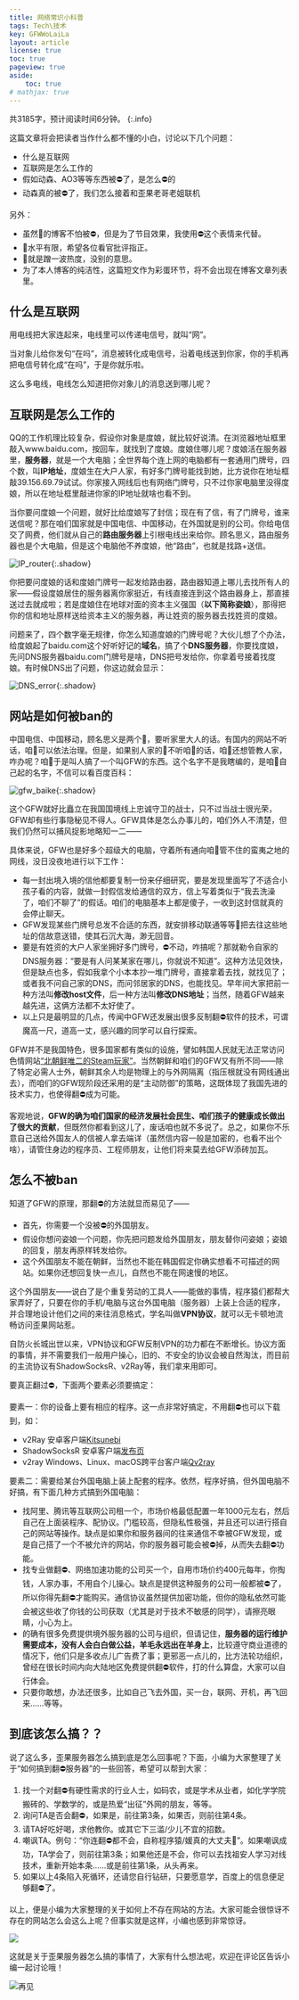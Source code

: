 ```yaml
---
title: 网络常识小科普
tags: Tech\技术
key: GFWWoLaiLa
layout: article
license: true
toc: true
pageview: true
aside:
    toc: true
# mathjax: true
---
```

<script src="//open.mobile.qq.com/sdk/qqapi.js"></script>

<script>
const share = {
    title: '分享标题，最大45字节',
    desc: '分享内容，最大60字节',
    image_url: '图片URL',
    share_url: '分享链接'
};
mqq.data.setShareInfo(share, callback);
</script>

<meta itemprop="name" content="网络常识小科普">
<meta name="keywords" content="网络常识小科普">
<meta name="description" content="以上，便是小编为大家整理的关于如何上不存在网站的方法。大家可能会很惊讶不存在的网站怎么会这么上呢？但事实就是这样，小编也感到非常惊讶。">
<meta itemprop="description" content="以上，便是小编为大家整理的关于如何上不存在网站的方法。大家可能会很惊讶不存在的网站怎么会这么上呢？但事实就是这样，小编也感到非常惊讶。">
<meta itemprop="image" content="https://raw.githubusercontent.com/ZaoHan415/ZaoHan415.github.io/master/assets/images/BeHit.jpg">

共3185字，预计阅读时间6分钟。
{:.info}

这篇文章将会把读者当作什么都不懂的小白，讨论以下几个问题：

- 什么是互联网
- 互联网是怎么工作的
- 假如动森、AO3等等东西被:no_entry:了，是怎么:no_entry:的
- 动森真的被:no_entry:了，我们怎么接着和歪果老哥老姐联机

<!--more-->
另外：

- 虽然:baby:的博客不怕被:no_entry:，但是为了节目效果，我使用:no_entry:这个表情来代替。
- :baby:水平有限，希望各位看官批评指正。
- :baby:就是蹭一波热度，没别的意思。
- 为了本人博客的纯洁性，这篇短文作为彩蛋环节，将不会出现在博客文章列表里。

## 什么是互联网

用电线把大家连起来，电线里可以传递电信号，就叫“网”。

当对象儿给你发句“在吗”，消息被转化成电信号，沿着电线送到你家，你的手机再把电信号转化成“在吗”，于是你就乐啦。

这么多电线，电线怎么知道把你对象儿的消息送到哪儿呢？

## 互联网是怎么工作的

QQ的工作机理比较复杂，假设你对象是度娘，就比较好说清。在浏览器地址框里敲入www.baidu.com，按回车，就找到了度娘。度娘住哪儿呢？度娘活在服务器里，**服务器**，就是一个大电脑；全世界每个连上网的电脑都有一套通用门牌号，四个数，叫**IP地址**，度娘生在大户人家，有好多门牌号能找到她，比方说你在地址框敲39.156.69.79试试。你家接入网线后也有网络门牌号，只不过你家电脑里没得度娘，所以在地址框里敲进你家的IP地址就啥也看不到。

当你要问度娘一个问题，就好比给度娘写了封信；现在有了信，有了门牌号，谁来送信呢？那在咱们国家就是中国电信、中国移动，在外国就是别的公司。你给电信交了网费，他们就从自己的**路由服务器**上引根电线出来给你。顾名思义，路由服务器也是个大电脑，但是这个电脑他不养度娘，他“路由”，也就是找路+送信。

![IP_router](https://raw.githubusercontent.com/ZaoHan415/ZaoHan415.github.io/master/assets/images/IP_router.png){:.shadow}

你把要问度娘的话和度娘门牌号一起发给路由器，路由器知道上哪儿去找所有人的家——假设度娘居住的服务器离你家挺近，有线直接连到这个路由器身上，那直接送过去就成啦；若是度娘住在地球对面的资本主义强国（**以下简称姿娘**），那得把你的信和地址原样送给资本主义的服务器，再让姓资的服务器去找姓资的度娘。

问题来了，四个数字毫无规律，你怎么知道度娘的门牌号呢？大伙儿想了个办法，给度娘起了baidu.com这个好听好记的**域名**，搞了个**DNS服务器**，你要找度娘，先问DNS服务器baidu.com门牌号是啥，DNS把号发给你，你拿着号接着找度娘。有时候DNS出了问题，你这边就会显示：

![DNS_error](https://raw.githubusercontent.com/ZaoHan415/ZaoHan415.github.io/master/assets/images/dns-server-cannot-be-reached.png){:.shadow}

## 网站是如何被ban的

中国电信、中国移动，顾名思义是两个:baby:，要听家里大人的话。有国内的网站不听话，咱:older_man:可以依法治理。但是，如果别人家的:baby:不听咱:older_man:的话，咱:older_man:还想管教人家，咋办呢？咱:older_man:于是叫人搞了一个叫GFW的东西。这个名字不是我瞎编的，是咱:older_man:自己起的名字，不信可以看百度百科：

![gfw_baike](https://raw.githubusercontent.com/ZaoHan415/ZaoHan415.github.io/master/assets/images/GFW_baike.png){:.shadow}

这个GFW就好比矗立在我国国境线上忠诚守卫的战士，只不过当战士很光荣，GFW却有些行事隐秘见不得人。GFW具体是怎么办事儿的，咱们外人不清楚，但我们仍然可以捕风捉影地略知一二——

具体来说，GFW也是好多个超级大的电脑，守着所有通向咱:older_man:管不住的蛮夷之地的网线，没日没夜地进行以下工作：

- 每一封出境入境的信他都要复制一份来仔细研究，要是发现里面写了不适合小孩子看的内容，就做一封假信发给通信的双方，信上写着类似于“我去洗澡了，咱们不聊了”的假话。咱们的电脑基本上都是傻子，一收到这封信就真的会停止聊天。
- GFW发现某些门牌号总发不合适的东西，就安排移动联通等等:baby:把去往这些地址的信故意送错，使其石沉大海，渺无回音。
- 要是有姓资的大户人家坐拥好多门牌号，:no_entry:不动，咋搞呢？那就勒令自家的DNS服务器：“要是有人问某某家在哪儿，你就说不知道”。这种方法见效快，但是缺点也多，假如我拿个小本本抄一堆门牌号，直接拿着去找，就找见了；或者我不问自己家的DNS，而问邻居家的DNS，也能找见。早年间大家把前一种方法叫**修改host文件**，后一种方法叫**修改DNS地址**；当然，随着GFW越来越先进，这俩方法都不太好使了。
- 以上只是最明显的几点，传闻中GFW还发展出很多反制翻:no_entry:软件的技术，可谓魔高一尺，道高一丈，感兴趣的同学可以自行探索。

GFW并不是我国特色，很多国家都有类似的设施，譬如<span class="heimu" title="一个黑幕">韩国人民就无法正常访问色情网站</span>[“北朝鲜唯二的Steam玩家”](https://www.wanplus.com/article/183077.html)。当然朝鲜和咱们的GFW又有所不同——除了特定必需人士外，朝鲜其余人均是物理上的与外网隔离（指压根就没有网线通出去），而咱们的GFW现阶段还采用的是“主动防御”的策略，这既体现了我国先进的技术实力，也使得翻:no_entry:成为可能。

客观地说，**GFW的确为咱们国家的经济发展社会民生、咱们孩子的健康成长做出了很大的贡献**，<span class="heimu" title="又一个黑幕">但既然你都看到这儿了，废话咱也就不多说了</span>。总之，如果你不乐意自己送给外国友人的信被人拿去端详（虽然信内容一般是加密的，也看不出个啥），请管住身边的程序员、工程师朋友，让他们将来莫去给GFW添砖加瓦。

## 怎么不被ban

知道了GFW的原理，那翻:no_entry:的方法就显而易见了——

- 首先，你需要一个没被:no_entry:的外国朋友。
- 假设你想问姿娘一个问题，你先把问题发给外国朋友，朋友替你问姿娘；姿娘的回复，朋友再原样转发给你。
- 这个外国朋友不能在朝鲜，当然也不能在韩国<span class="heimu" title="再一个黑幕">假定你确实想看不可描述的网站</span>。如果你还想回复快一点儿，自然也不能在网速慢的地区。

这个外国朋友——说白了是个重复劳动的工具人——能做的事情，程序猿们都帮大家弄好了，只要在你的手机/电脑与这台外国电脑（服务器）上装上合适的程序，并合理地设计他们之间的来往消息格式，学名叫做**VPN协议**，就可以无卡顿地流畅访问歪果网站惹。

自防火长城出世以来，VPN协议和GFW反制VPN的功力都在不断增长。协议方面的事情，并不需要我们一般用户操心，旧的、不安全的协议会被自然淘汰，而目前的主流协议有ShadowSocksR、v2Ray等，我们拿来用即可。

要真正翻过:no_entry:，下面两个要素必须要搞定：

要素一：你的设备上要有相应的程序。这一点非常好搞定，不用翻:no_entry:也可以下载到，如：

- v2Ray 安卓客户端[Kitsunebi](https://github.com/eycorsican/kitsunebi-android/releases)
- ShadowSocksR 安卓客户端[发布页](https://github.com/shadowsocksr-backup/shadowsocksr-android/releases)
- v2ray Windows、Linux、macOS跨平台客户端[Qv2ray](https://github.com/Qv2ray/Qv2ray)

要素二：需要给某台外国电脑上装上配套的程序。依然，程序好搞，但外国电脑不好搞，有下面几种方式搞到外国电脑：

- 找阿里、腾讯等互联网公司租一个，市场价格最低配置一年1000元左右，然后自己在上面装程序、配协议。门槛较高，但隐私性极强，并且还可以进行搭自己的网站等操作。缺点是如果你和服务器间的往来通信不幸被GFW发现，或是自己搭了一个不被允许的网站，你的服务器可能会被:no_entry:掉，从而失去翻:no_entry:功能。
- 找专业做翻:no_entry:、网络加速功能的公司买一个，自用市场价约400元每年，你掏钱，人家办事，不用自个儿操心。缺点是提供这种服务的公司一般都被:no_entry:了，所以你得先翻:no_entry:才能购买。通信协议虽然提供加密功能，但你的隐私依然可能会被这些收了你钱的公司获取（尤其是对于技术不敏感的同学），请擦亮眼睛，小心为上。
- 的确有很多免费提供境外服务器的公司与组织，但请记住，**服务器的运行维护需要成本，没有人会白白做公益，羊毛永远出在羊身上**，比较遵守商业道德的情况下，他们只是多收点儿广告费了事；更邪恶一点儿的，比方法轮功组织，曾经在很长时间内向大陆地区免费提供翻:no_entry:软件，打的什么算盘，大家可以自行体会。
- 只要你敢想，办法还很多，比如自己飞去外国，买一台，联网、开机，再飞回来……等等。

## 到底该怎么搞？？

说了这么多，歪果服务器怎么搞到底是怎么回事呢？下面，小编为大家整理了关于“如何搞到翻:no_entry:服务器”的一些回答，希望可以帮到大家：

1. 找一个对翻:no_entry:有硬性需求的行业人士，如码农，或是学术从业者，如化学学院搬砖的、学数学的，或是热爱“出征”外网的朋友，等等。
2. 询问TA是否会翻:no_entry:，如果是，前往第3条，如果否，则前往第4条。
3. 请TA好吃好喝，求他教你。或其它下三滥/少儿不宜的招数。
4. 嘲讽TA。例句：“你连翻:no_entry:都不会，自称程序猿/媛真的大丈夫:horse:”。如果嘲讽成功，TA学会了，则前往第3条；如果他还是不会，你可以去找祖安人学习对线技术，重新开始本条……或是前往第1条，从头再来。
5. 如果以上4条陷入死循环，还请您自行钻研，只要愿意学，百度上的信息便足够翻:no_entry:了。

以上，便是小编为大家整理的关于如何上不存在网站的方法。大家可能会很惊讶不存在的网站怎么会这么上呢？但事实就是这样，小编也感到非常惊讶。

<img class="image image--md" src="https://raw.githubusercontent.com/ZaoHan415/ZaoHan415.github.io/master/assets/images/BeHit.jpg"/>

这就是关于歪果服务器怎么搞的事情了，大家有什么想法呢，欢迎在评论区告诉小编一起讨论哦！

![再见](https://raw.githubusercontent.com/ZaoHan415/ZaoHan415.github.io/master/assets/images/goodbye.jpg)
